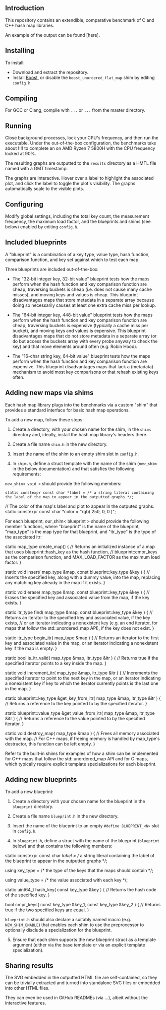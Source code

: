 ## Introduction

This repository contains an extendible, comparative benchmark of C and C++ hash map libraries.

An example of the output can be found [here].

## Installing

To install:

- Download and extract the repository.
- Install [Boost](https://www.boost.org/), or disable the `boost_unordered_flat_map` shim by editing `config.h`.

## Compiling

For GCC or Clang, compile with `...` or `...` from the master directory.

## Running

Close background processes, lock your CPU's frequency, and then run the executable. Under the out-of-the-box configuration, the benchmarks take about !!!! to complete an on AMD Ryzen 7 5800H with the CPU frequency locked at 90%.

The resulting graphs are outputted to the `results` directory as a HMTL file named with a GMT timestamp.

The graphs are interactive. Hover over a label to highlight the associated plot, and click the label to toggle the plot's visibility. The graphs automatically scale to the visible plots.

## Configuring

Modify global settings, including the total key count, the measurement frequency, the maximum load factor, and the blueprints and shims (see below) enabled by editing `config.h`.

## Included blueprints

A "blueprint" is a combination of a key type, value type, hash function, comparison function, and key set against which to test each map.

Three blueprints are included out-of-the-box:

- The "32-bit integer key, 32-bit value" blueprint tests how the maps perform when the hash function and key comparison function are cheap, traversing buckets is cheap (i.e. does not cause many cache misses), and moving keys and values is cheap. This blueprint disadvantages maps that store metadata in a separate array because doing so necessarily causes at least one extra cache miss per lookup.

 - The "64-bit integer key, 448-bit value" blueprint tests how the maps perform when the hash function and key comparison function are cheap, traversing buckets is expensive (typically a cache miss per bucket), and moving keys and values is expensive. This blueprint disadvantages maps that do not store metadata in a separate array (or do but access the buckets array with every probe anyway to check the key) and that move elements around often (e.g. Robin Hood).

- The "16-char string key, 64-bit value" blueprint tests how the maps perform when the hash function and key comparison function are expensive. This blueprint disadvantages maps that lack a (metadata) mechanism to avoid most key comparisons or that rehash existing keys often.

## Adding new maps via shims

Each hash map library plugs into the benchmarks via a custom "shim" that provides a standard interface for basic hash map operations.

To add a new map, follow these steps:

1. Create a directory, with your chosen name for the shim, in the `shims` directory and, ideally, install the hash map library's headers there.

2. Create a file name `shim.h` in the new directory.

3. Insert the name of the shim to an empty shim slot in `config.h`.

4. In `shim.h`, define a struct template with the name of the shim (`new_shim` in the below documentation) and that satisfies the following requirements:

`new_shim< void >` should provide the following members:

```
static constexpr const char *label = /* a string literal containing the label of the map to appear in the outputted graphs */;
```

// The color of the map's label and plot to appear in the outputed graphs.
static constexpr const char *color = "rgb( 250, 0, 0 )";

For each blueprint, our_shim< blueprint > should provide the following member functions, where "blueprint" is the name of the blueprint, "map_type" is the map type for that blueprint, and "itr_type" is the type of the associated itr:

static map_type create_map()
{
  // Returns an initialized instance of a map that uses blueprint::hash_key as the hash function,
  // blueprint::cmpr_keys as the comparison function, and MAX_LOAD_FACTOR as the maximum load factor.
}

static void insert( map_type &map, const blueprint::key_type &key )
{
  // Inserts the specified key, along with a dummy value, into the map, replacing any matching key already in the map if it exists.
}

static void erase( map_type &map, const blueprint::key_type &key )
{
  // Erases the specified key and associated value from the map, if the key exists.
}

static itr_type find( map_type &map, const blueprint::key_type &key )
{
  // Returns an iterator to the specified key and associated value, if the key exists,
  // or an iterator indicating a nonexistent key (e.g. an end iterator, for maps that follow the std::unordered_map API), if the key does not exist.
}

static itr_type begin_itr( map_type &map )
{
  // Returns an iterator to the first key and associated value in the map, or an iterator indicating a nonexistent key if the map is empty.
}

static bool is_itr_valid( map_type &map, itr_type &itr )
{
  // Returns true if the specified iterator points to a key inside the map.
}

static void increment_itr( map_type &map, itr_type &itr )
{
  // Increments the specified iterator to point to the next key in the map, or an iterator indicating a nonexistent key if key to which the iterator currently points is the last one in the map.
}

static blueprint::key_type &get_key_from_itr( map_type &map, itr_type &itr )
{
  // Returns a reference to the key pointed to by the specified iterator.
}

static blueprint::value_type &get_value_from_itr( map_type &map, itr_type &itr )
{
  // Returns a reference to the value pointed to by the specified iterator.
}

static void destroy_map( map_type &map )
{
  // Frees all memory associated with the map.
  // For C++ maps, if freeing memory is handled by map_type's destructor, this function can be left empty.
}

Refer to the built-in shims for examples of how a shim can be implemented for C++ maps that follow the std::unordered_map API and for C maps, which typically require explicit template specializations for each blueprint.

## Adding new blueprints

To add a new blueprint:

1. Create a directory with your chosen name for the blueprint in the `blueprint` directory.

2. Create a file name `blueprint.h` in the new directory.

3. Insert the name of the blueprint to an empty `#define BLUEPRINT_<N>` slot in `config.h`.

4. In `blueprint.h`, define a struct with the name of the blueprint (`blueprint` below) and that contains the following members:

static constexpr const char *label = /* a string literal containing the label of the blueprint to appear in the outputted graphs */;

using key_type = /* the type of the keys that the maps should contain */;

using value_type = /* the value associated with each key */;

static uint64_t hash_key( const key_type &key )
{
  // Returns the hash code of the specified key.
}

bool cmpr_keys( const key_type &key_1, const key_type &key_2 )
{
  // Returns true if the two specified keys are equal.
}

`blueprint.h` should also declare a suitably named macro (e.g. `NEW_SHIM_ENABLE`) that enables each shim to use the preprocessor to optionally disclude a specialization for the blueprint.

5. Ensure that each shim supports the new blueprint struct as a template argument (either via the base template or via an explicit template specialization).

## Sharing results

The SVG embedded in the outputted HTML file are self-contained, so they can be trivially extracted and turned into standalone SVG files or embedded into other HTML files.

They can even be used in GitHub READMEs (via ...), albeit without the interactive features.

